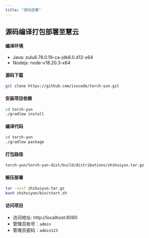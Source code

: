 ```yaml
---
title: "源码部署"
---
```


## 源码编译打包部署至慧云

#### 编译环境

- Java: zulu8.78.0.19-ca-jdk8.0.412-x64 
- Nodejs: node-v18.20.3-x64

#### 源码下载

```bash
git clone https://github.com/isxcode/torch-yun.git
```

#### 安装项目依赖

```bash
cd torch-yun
./gradlew install
```

#### 编译代码

```bash
cd torch-yun
./gradlew package
```

#### 打包路径

```bash
torch-yun/torch-yun-dist/build/distributions/zhihuiyun.tar.gz
```

#### 解压部署

```bash
tar -vzxf zhihuiyun.tar.gz
bash zhihuiyun/bin/start.sh
```

#### 访问项目

- 访问地址: http://localhost:8080 
- 管理员账号：`admin` 
- 管理员密码：`admin123`